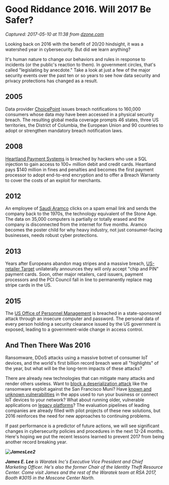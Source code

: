 # Good Riddance 2016. Will 2017 Be Safer?

_Captured: 2017-05-10 at 11:38 from [dzone.com](https://dzone.com/articles/good-riddance-2016-will-2017-be-cyber-safer?oid=twitter&utm_content=buffer69a38&utm_medium=social&utm_source=twitter.com&utm_campaign=buffer)_

Looking back on 2016 with the benefit of 20/20 hindsight, it was a watershed year in cybersecurity. But did we learn anything?

It's human nature to change our behaviors and rules in response to incidents (or the public's reaction to them). In government circles, that's called "legislating by anecdote." Take a look at just a few of the major security events over the past ten or so years to see how data security and privacy protections has changed as a result.

## 2005

Data provider [ChoicePoint](http://www.pcworld.com/article/132795/article.html) issues breach notifications to 160,000 consumers whose data _may_ have been accessed in a physical security breach. The resulting global media coverage prompts 46 states, three US territories, the District of Columbia, the European Union and 90 countries to adopt or strengthen mandatory breach notification laws.

## 2008

[Heartland Payment Systems](http://www.computerworld.com/article/2527185/security0/sql-injection-attacks-led-to-heartland--hannaford-breaches.html) is breached by hackers who use a SQL injection to gain access to 100+ million debit and credit cards. Heartland pays $140 million in fines and penalties and becomes the first payment processor to adopt end-to-end encryption and to offer a Breach Warranty to cover the costs of an exploit for merchants.

## 2012

An employee of [Saudi Aramco](http://www.darkreading.com/attacks-breaches/inside-the-aftermath-of-the-saudi-aramco-breach/d/d-id/1321676) clicks on a spam email link and sends the company back to the 1970s, the technology equivalent of the Stone Age. The data on 35,000 computers is partially or totally erased and the company is disconnected from the internet for five months. Aramco becomes the poster child for why heavy industry, not just consumer-facing businesses, needs robust cyber protections.

## 2013

Years after Europeans abandon mag stripes and a massive breach, [US-retailer Target](https://krebsonsecurity.com/2014/05/the-target-breach-by-the-numbers/) unilaterally announces they will only accept "chip and PIN" payment cards. Soon, other major retailers, card issuers, payment processors and the PCI Council fall in line to permanently replace mag stripe cards in the US.

## 2015

The [US Office of Personnel Management](http://www.npr.org/sections/alltechconsidered/2016/06/06/480968999/one-year-after-opm-data-breach-what-has-the-government-learned) is breached in a state-sponsored attack through an insecure computer and password. The personal data of every person holding a security clearance issued by the US government is exposed, leading to a government-wide change in access control.

## And Then There Was 2016

Ransomware, DDoS attacks using a massive botnet of consumer IoT devices, and the world's first billion record breach were all "highlights" of the year, but what will be the long-term impacts of these attacks?

There are already new technologies that can mitigate many attacks and render others useless. Want to [block a deserialization attack](http://cdn.aws.waratek.com/v2/wp-content/uploads/2016/12/Deserialization-Discussion-Paper-20161206e.pdf) like the ransomware exploit against the San Francisco Muni? Have [known and unknown vulnerabilities](http://www.waratek.com/runtime-application-self-protection-rasp/) in the apps used to run your business or connect IoT devices to your network? What about running older, vulnerable applications on [legacy platforms](http://www.waratek.com/solutions/legacy-platforms/)? The evaluation pipelines of leading companies are already filled with pilot projects of these new solutions, but 2016 reinforces the need for new approaches to continuing problems.

If past performance is a predictor of future actions, we will see significant changes in cybersecurity policies and procedures in the next 12-24 months. Here's hoping we put the recent lessons learned to prevent 2017 from being another record breaking year.

_**![JamesLee2](http://cdn.aws.waratek.com/v2/wp-content/uploads/2016/09/JamesLee2.jpg)**_

_**James E. Lee** is Waratek Inc's Executive Vice President and Chief Marketing Officer. He's also the former Chair of the Identity Theft Resource Center. Come visit James and the rest of the Waratek team at RSA 2017, Booth #3015 in the Moscone Center North._
